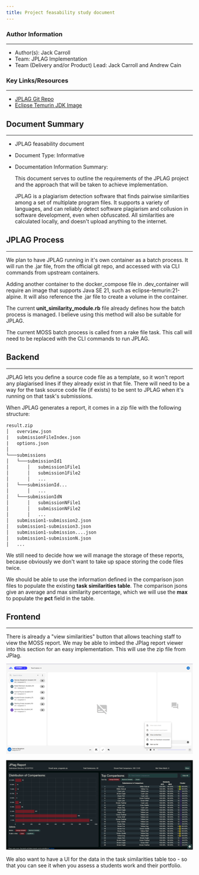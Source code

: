 ```yaml
---
title: Project feasability study document
---
```


### Author Information

---

- Author(s): Jack Carroll
- Team: JPLAG Implementation
- Team (Delivery and/or Product) Lead: Jack Carroll and Andrew Cain

### Key Links/Resources

---

- [JPLAG Git Repo](https://github.com/jplag/JPlag)
- [Eclipse Temurin JDK Image](https://hub.docker.com/_/eclipse-temurin)

## Document Summary

---

- JPLAG feasability document
- Document Type: Informative
- Documentation Information Summary:

  This document serves to outline the requirements of the JPLAG project and the approach that will
  be taken to achieve implementation.

  JPLAG is a plagiarism detection software that finds pairwise similarities among a set of
  multiplate program files. It supports a variety of languages, and can reliably detect software
  plagiarism and collusion in software development, even when obfuscated. All similarities are
  calculated locally, and doesn't upload anything to the internet.

## JPLAG Process

---

We plan to have JPLAG running in it's own container as a batch process. It will run the .jar file,
from the official git repo, and accessed with via CLI commands from upstream containers.

Adding another container to the docker_compose file in .dev_container will require an image that
supports Java SE 21, such as eclipse-temurin:21-alpine. It will also reference the .jar file to
create a volume in the container.

The current **unit_similarity_module.rb** file already defines how the batch process is managed. I
believe using this method will also be suitable for JPLAG.

The current MOSS batch process is called from a rake file task. This call will need to be replaced
with the CLI commands to run JPLAG.

## Backend

---

JPLAG lets you define a source code file as a template, so it won't report any plagiarised lines if
they already exist in that file. There will need to be a way for the task source code file (if
exists) to be sent to JPLAG when it's running on that task's submissions.

When JPLAG generates a report, it comes in a zip file with the following structure:

```
result.zip
│   overview.json
|   submissionFileIndex.json
|   options.json
│
└───submissions
│   └───submissionId1
│       │   submission1File1
│       │   submission1File2
│       │   ...
│   └───submissionId...
│       │   ...
│   └───submissionIdN
│       │   submissionNFile1
│       │   submissionNFile2
│       │   ...
│   submission1-submission2.json
│   submission1-submission3.json
│   submission1-submission....json
│   submission1-submissionN.json
│   ...
```

We still need to decide how we will manage the storage of these reports, because obviously we don't
want to take up space storing the code files twice.

We should be able to use the information defined in the comparison json files to populate the
existing **task similarities table**. The comparison jsons give an average and max similarity
percentage, which we will use the **max** to populate the **pct** field in the table.

## Frontend

---

There is already a "view similarities" button that allows teaching staff to view the MOSS report. We
may be able to imbed the JPlag report viewer into this section for an easy implementation. This will
use the zip file from JPlag.

![OnTrack View Similarities Button](frontend.png)

![JPlag Report Viewer](jplag_reportviewer.png)

We also want to have a UI for the data in the task similarities table too - so that you can see it
when you assess a students work and their portfolio.
